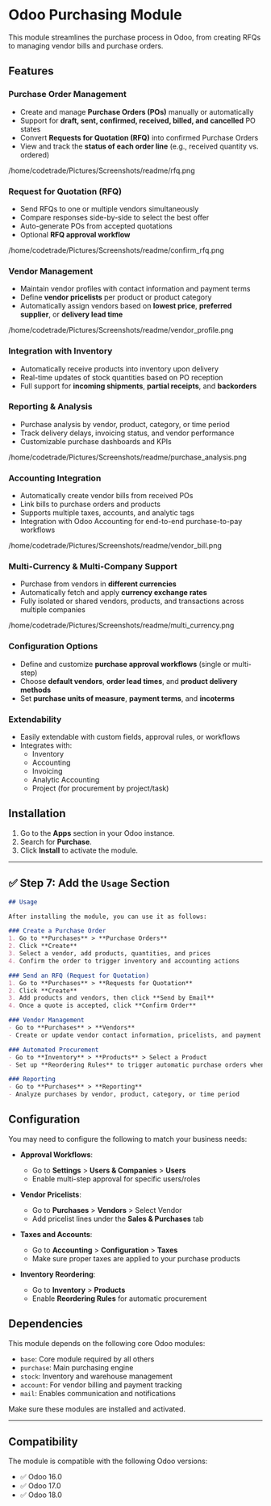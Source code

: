 # Odoo Purchasing Module

This module streamlines the purchase process in Odoo, from creating RFQs to managing vendor bills and purchase orders.

## Features

### Purchase Order Management
- Create and manage **Purchase Orders (POs)** manually or automatically
- Support for **draft, sent, confirmed, received, billed, and cancelled** PO states
- Convert **Requests for Quotation (RFQ)** into confirmed Purchase Orders
- View and track the **status of each order line** (e.g., received quantity vs. ordered)

/home/codetrade/Pictures/Screenshots/readme/rfq.png

### Request for Quotation (RFQ)
- Send RFQs to one or multiple vendors simultaneously
- Compare responses side-by-side to select the best offer
- Auto-generate POs from accepted quotations
- Optional **RFQ approval workflow**

/home/codetrade/Pictures/Screenshots/readme/confirm_rfq.png

### Vendor Management
- Maintain vendor profiles with contact information and payment terms
- Define **vendor pricelists** per product or product category
- Automatically assign vendors based on **lowest price**, **preferred supplier**, or **delivery lead time**

/home/codetrade/Pictures/Screenshots/readme/vendor_profile.png


### Integration with Inventory
- Automatically receive products into inventory upon delivery
- Real-time updates of stock quantities based on PO reception
- Full support for **incoming shipments**, **partial receipts**, and **backorders**

### Reporting & Analysis
- Purchase analysis by vendor, product, category, or time period
- Track delivery delays, invoicing status, and vendor performance
- Customizable purchase dashboards and KPIs

/home/codetrade/Pictures/Screenshots/readme/purchase_analysis.png

### Accounting Integration
- Automatically create vendor bills from received POs
- Link bills to purchase orders and products
- Supports multiple taxes, accounts, and analytic tags
- Integration with Odoo Accounting for end-to-end purchase-to-pay workflows

/home/codetrade/Pictures/Screenshots/readme/vendor_bill.png

### Multi-Currency & Multi-Company Support
- Purchase from vendors in **different currencies**
- Automatically fetch and apply **currency exchange rates**
- Fully isolated or shared vendors, products, and transactions across multiple companies

/home/codetrade/Pictures/Screenshots/readme/multi_currency.png

### Configuration Options
- Define and customize **purchase approval workflows** (single or multi-step)
- Choose **default vendors**, **order lead times**, and **product delivery methods**
- Set **purchase units of measure**, **payment terms**, and **incoterms**

### Extendability
- Easily extendable with custom fields, approval rules, or workflows
- Integrates with:
  - Inventory
  - Accounting
  - Invoicing
  - Analytic Accounting
  - Project (for procurement by project/task)


## Installation

1. Go to the **Apps** section in your Odoo instance.
2. Search for **Purchase**.
3. Click **Install** to activate the module.


---

## ✅ Step 7: Add the `Usage` Section

```markdown
## Usage

After installing the module, you can use it as follows:

### Create a Purchase Order
1. Go to **Purchases** > **Purchase Orders**
2. Click **Create**
3. Select a vendor, add products, quantities, and prices
4. Confirm the order to trigger inventory and accounting actions

### Send an RFQ (Request for Quotation)
1. Go to **Purchases** > **Requests for Quotation**
2. Click **Create**
3. Add products and vendors, then click **Send by Email**
4. Once a quote is accepted, click **Confirm Order**

### Vendor Management
- Go to **Purchases** > **Vendors**
- Create or update vendor contact information, pricelists, and payment terms

### Automated Procurement
- Go to **Inventory** > **Products** > Select a Product
- Set up **Reordering Rules** to trigger automatic purchase orders when stock is low

### Reporting
- Go to **Purchases** > **Reporting**
- Analyze purchases by vendor, product, category, or time period
```


## Configuration

You may need to configure the following to match your business needs:

- **Approval Workflows**:
  - Go to **Settings** > **Users & Companies** > **Users**
  - Enable multi-step approval for specific users/roles

- **Vendor Pricelists**:
  - Go to **Purchases** > **Vendors** > Select Vendor
  - Add pricelist lines under the **Sales & Purchases** tab

- **Taxes and Accounts**:
  - Go to **Accounting** > **Configuration** > **Taxes**
  - Make sure proper taxes are applied to your purchase products

- **Inventory Reordering**:
  - Go to **Inventory** > **Products**
  - Enable **Reordering Rules** for automatic procurement


## Dependencies

This module depends on the following core Odoo modules:

- `base`: Core module required by all others
- `purchase`: Main purchasing engine
- `stock`: Inventory and warehouse management
- `account`: For vendor billing and payment tracking
- `mail`: Enables communication and notifications

Make sure these modules are installed and activated.

---

## Compatibility

The module is compatible with the following Odoo versions:

- ✅ Odoo 16.0
- ✅ Odoo 17.0
- ✅ Odoo 18.0

